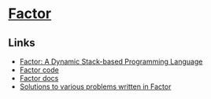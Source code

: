 # [Factor](https://factorcode.org/)

## Links

- [Factor: A Dynamic Stack-based Programming Language](https://factorcode.org/littledan/dls.pdf)
- [Factor code](https://github.com/factor/factor)
- [Factor docs](https://docs.factorcode.org/content/article-cookbook.html)
- [Solutions to various problems written in Factor](https://github.com/Bubbler-4/factor-problem-solving)
